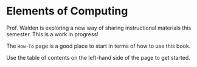 # Elements of Computing

Prof. Walden is exploring a new way of sharing instructional materials this semester. This is a work in progress!

The `How-To` page is a good place to start in terms of how to use this book.

Use the table of contents on the left-hand side of the page to get started.